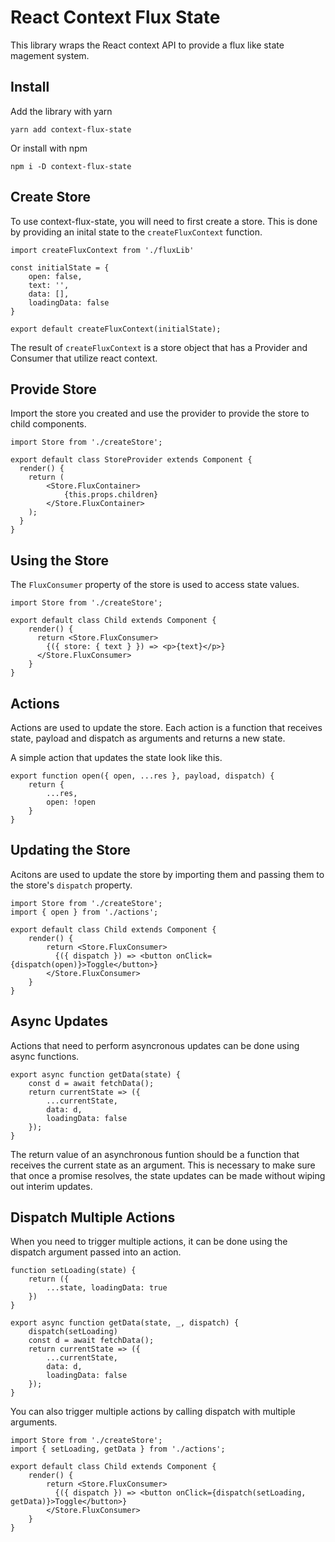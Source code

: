 # React Context Flux State

This library wraps the React context API to provide a flux like state magement system.

## Install

Add the library with yarn
```
yarn add context-flux-state
```

Or install with npm
```
npm i -D context-flux-state
```

## Create Store

To use context-flux-state, you will need to first create a store. This is done by providing an inital state to the `createFluxContext` function.

```
import createFluxContext from './fluxLib'

const initialState = {
    open: false,
    text: '',
    data: [],
    loadingData: false
}

export default createFluxContext(initialState);
```

The result of `createFluxContext` is a store object that has a Provider and Consumer that utilize react context.

## Provide Store

Import the store you created and use the provider to provide the store to child components.

```
import Store from './createStore';

export default class StoreProvider extends Component {
  render() {
    return (
        <Store.FluxContainer>
            {this.props.children}
        </Store.FluxContainer>
    );
  }
}
```

## Using the Store

The `FluxConsumer` property of the store is used to access state values.

```
import Store from './createStore';

export default class Child extends Component {
    render() {
      return <Store.FluxConsumer>
        {({ store: { text } }) => <p>{text}</p>}
      </Store.FluxConsumer>
    }
}
```

## Actions

Actions are used to update the store. Each action is a function that receives state, payload and dispatch as arguments and returns a new state.

A simple action that updates the state look like this.

```
export function open({ open, ...res }, payload, dispatch) {
    return {
        ...res,
        open: !open
    }
}
```

## Updating the Store

Acitons are used to update the store by importing them and passing them to the store's `dispatch` property.

```
import Store from './createStore';
import { open } from './actions';

export default class Child extends Component {
    render() {
        return <Store.FluxConsumer>
          {({ dispatch }) => <button onClick={dispatch(open)}>Toggle</button>}
        </Store.FluxConsumer>
    }
}
```

## Async Updates

Actions that need to perform asyncronous updates can be done using async functions.

```
export async function getData(state) {
    const d = await fetchData();
    return currentState => ({
        ...currentState,
        data: d,
        loadingData: false
    });
}
```

The return value of an asynchronous funtion should be a function that receives the current state as an argument. This is necessary to make sure that once a promise resolves, the state updates can be made without wiping out interim updates.

## Dispatch Multiple Actions

When you need to trigger multiple actions, it can be done using the dispatch argument passed into an action.

```
function setLoading(state) {
    return ({
        ...state, loadingData: true
    })
}

export async function getData(state, _, dispatch) {
    dispatch(setLoading)
    const d = await fetchData();
    return currentState => ({
        ...currentState,
        data: d,
        loadingData: false
    });
}
```

You can also trigger multiple actions by calling dispatch with multiple arguments.

```
import Store from './createStore';
import { setLoading, getData } from './actions';

export default class Child extends Component {
    render() {
        return <Store.FluxConsumer>
          {({ dispatch }) => <button onClick={dispatch(setLoading, getData)}>Toggle</button>}
        </Store.FluxConsumer>
    }
}
```